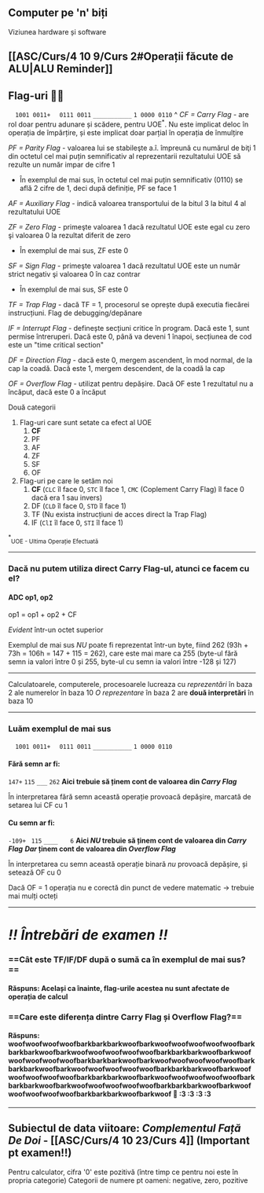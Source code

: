 ## Computer pe 'n' biți
Viziunea hardware și software

## [[ASC/Curs/4 10 9/Curs 2#Operații făcute de ALU|ALU Reminder]]

## Flag-uri 🏳️‍🌈

`  1001 0011+`
`  0111 0011`
`___________`
`1 0000 0110`
^
*CF = Carry Flag* - are rol doar pentru adunare și scădere, pentru UOE<sup>*</sup>. Nu este implicat deloc în operația de împărțire, și este implicat doar parțial în operația de înmulțire

*PF = Parity Flag* - valoarea lui se stabileşte a.î. împreună cu numărul de biţi 1 din octetul cel mai puțin semnificativ al reprezentarii rezultatului UOE să rezulte un număr impar de cifre 1
- În exemplul de mai sus, în octetul cel mai puțin semnificativ (0110) se află 2 cifre de 1, deci după definiție, PF se face 1

*AF = Auxiliary Flag* - indică valoarea transportului de la bitul 3 la bitul 4 al rezultatului UOE

*ZF = Zero Flag* - primeşte valoarea 1 dacă rezultatul UOE este egal cu zero şi valoarea 0 la rezultat diferit de zero
- În exemplul de mai sus, ZF este 0

*SF = Sign Flag* - primeşte valoarea 1 dacă rezultatul UOE este un număr strict negativ şi valoarea 0 în caz contrar
- În exemplul de mai sus, SF este 0

*TF = Trap Flag* - dacă TF = 1, procesorul se oprește după executia fiecărei instrucțiuni. Flag de debugging/depănare

*IF = Interrupt Flag* - definește secțiuni critice în program. Dacă este 1, sunt permise întreruperi. Dacă este 0, până va deveni 1 înapoi, secțiunea de cod este un "time critical section"

*DF = Direction Flag* - dacă este 0, mergem ascendent, în mod normal, de la cap la coadă. Dacă este 1, mergem descendent, de la coadă la cap

*OF = Overflow Flag* - utilizat pentru depășire. Dacă OF este 1 rezultatul nu a încăput, dacă este 0 a încăput

Două categorii
1. Flag-uri care sunt setate ca efect al UOE
	1. **CF**
	2. PF
	3. AF
	4. ZF
	5. SF
	6. OF
2. Flag-uri pe care le setăm noi
	1. **CF** (`CLC` îl face 0, `STC` îl face 1, `CMC` (Coplement Carry Flag) îl face 0 dacă era 1 sau invers)
	2. DF (`CLD` îl face 0, `STD` îl face 1)
	3. TF (Nu exista instrucțiuni de acces direct la Trap Flag)
	4. IF (`ClI` îl face 0, `STI` îl face 1)

<sup>*</sup><sub>UOE - Ultima Operație Efectuată</sub>

<hr>

### Dacă nu putem utiliza direct Carry Flag-ul, atunci ce facem cu el?
#### **ADC** op1, op2
op1 = op1 + op2 + CF

*Evident* într-un octet superior

Exemplul de mai sus *NU* poate fi reprezentat într-un byte, fiind 262 (93h + 73h = 106h = 147 + 115 = 262), care este mai mare ca 255 (byte-ul fără semn ia valori între 0 și 255, byte-ul cu semn ia valori între -128 și 127)

<hr>

Calculatoarele, computerele, procesoarele lucreaza cu *reprezentări* în baza 2 ale numerelor în baza 10
*O reprezentare* în baza 2 are **două interpretări** în baza 10

<hr>

### Luăm exemplul de mai sus
`  1001 0011+`
`  0111 0011`
`___________`
`1 0000 0110`

#### Fără semn ar fi:
`147+`
`115`
`___`
`262`
**Aici trebuie să ținem cont de valoarea din *Carry Flag***

În interpretarea fără semn această operație provoacă depășire, marcată de setarea lui CF cu 1

#### Cu semn ar fi:
`-109+`
` 115`
`____`
`   6`
**Aici *NU* trebuie să ținem cont de valoarea din *Carry Flag***
***Dar* ținem cont de valoarea din *Overflow Flag***

În interpretarea cu semn această operație binară *nu* provoacă depășire, și setează OF cu 0

Dacă OF = 1 operația nu e corectă din punct de vedere matematic -> trebuie mai mulți octeți

<hr>

# ***!! Întrebări de examen !!***
### ==Cât este TF/IF/DF după o sumă ca în exemplul de mai sus?==
#### Răspuns: Același ca înainte, flag-urile acestea nu sunt afectate de operația de calcul

### ==Care este diferența dintre Carry Flag și Overflow Flag?==
#### Răspuns: woofwoofwoofwoofbarkbarkbarkwoofbarkwoofwoofwoofwoofwoofbarkbarkbarkwoofbarkwoofwoofwoofwoofwoofbarkbarkbarkwoofbarkwoofwoofwoofwoofwoofbarkbarkbarkwoofbarkwoofwoofwoofwoofwoofbarkbarkbarkwoofbarkwoofwoofwoofwoofwoofbarkbarkbarkwoofbarkwoofwoofwoofwoofwoofbarkbarkbarkwoofbarkwoofwoofwoofwoofwoofbarkbarkbarkwoofbarkwoofwoofwoofwoofwoofbarkbarkbarkwoofbarkwoofwoofwoofwoofwoofbarkbarkbarkwoofbarkwoof 🐺 :3 :3 :3 :3 

<hr>

## **Subiectul de data viitoare:** *Complementul Față De Doi* - [[ASC/Curs/4 10 23/Curs 4]] (Important pt examen!!)

Pentru calculator, cifra '0' este pozitivă (între timp ce pentru noi este în propria categorie)
Categorii de numere pt oameni: negative, zero, pozitive

